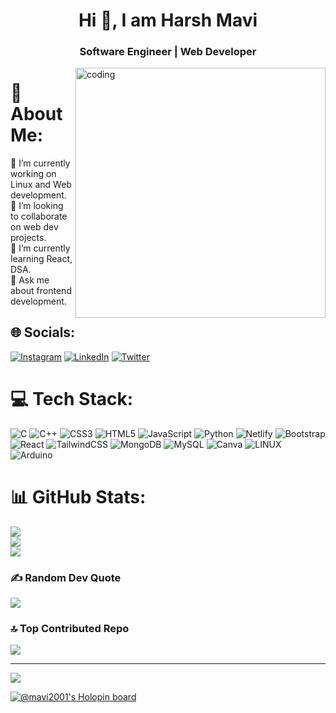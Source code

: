 <h1 align="center">Hi 👋, I am Harsh Mavi</h1>
<h3 align="center">Software Engineer | Web Developer</h3>

<p align="left">  </p>
<img align="right"alt="coding"width="400" src="https://user-images.githubusercontent.com/55389276/140866485-8fb1c876-9a8f-4d6a-98dc-08c4981eaf70.gif">


# 💫 About Me:
🔭 I’m currently working on Linux and Web development.<br>👯 I’m looking to collaborate on web dev projects.<br>🌱 I’m currently learning React, DSA.<br>💬 Ask me about frontend development.


## 🌐 Socials:
[![Instagram](https://img.shields.io/badge/Instagram-%23E4405F.svg?logo=Instagram&logoColor=white)](https://instagram.com/mavi_harsh77) [![LinkedIn](https://img.shields.io/badge/LinkedIn-%230077B5.svg?logo=linkedin&logoColor=white)](https://linkedin.com/in/mavians2001) [![Twitter](https://img.shields.io/badge/Twitter-%231DA1F2.svg?logo=Twitter&logoColor=white)](https://twitter.com/hm_mavians) 

# 💻 Tech Stack:
![C](https://img.shields.io/badge/c-%2300599C.svg?style=for-the-badge&logo=c&logoColor=white) ![C++](https://img.shields.io/badge/c++-%2300599C.svg?style=for-the-badge&logo=c%2B%2B&logoColor=white) ![CSS3](https://img.shields.io/badge/css3-%231572B6.svg?style=for-the-badge&logo=css3&logoColor=white) ![HTML5](https://img.shields.io/badge/html5-%23E34F26.svg?style=for-the-badge&logo=html5&logoColor=white) ![JavaScript](https://img.shields.io/badge/javascript-%23323330.svg?style=for-the-badge&logo=javascript&logoColor=%23F7DF1E) ![Python](https://img.shields.io/badge/python-3670A0?style=for-the-badge&logo=python&logoColor=ffdd54) ![Netlify](https://img.shields.io/badge/netlify-%23000000.svg?style=for-the-badge&logo=netlify&logoColor=#00C7B7) ![Bootstrap](https://img.shields.io/badge/bootstrap-%23563D7C.svg?style=for-the-badge&logo=bootstrap&logoColor=white) ![React](https://img.shields.io/badge/react-%2320232a.svg?style=for-the-badge&logo=react&logoColor=%2361DAFB) ![TailwindCSS](https://img.shields.io/badge/tailwindcss-%2338B2AC.svg?style=for-the-badge&logo=tailwind-css&logoColor=white) ![MongoDB](https://img.shields.io/badge/MongoDB-%234ea94b.svg?style=for-the-badge&logo=mongodb&logoColor=white) ![MySQL](https://img.shields.io/badge/mysql-%2300f.svg?style=for-the-badge&logo=mysql&logoColor=white) ![Canva](https://img.shields.io/badge/Canva-%2300C4CC.svg?style=for-the-badge&logo=Canva&logoColor=white) ![LINUX](https://img.shields.io/badge/Linux-FCC624?style=for-the-badge&logo=linux&logoColor=black) ![Arduino](https://img.shields.io/badge/-Arduino-00979D?style=for-the-badge&logo=Arduino&logoColor=white)
# 📊 GitHub Stats:
![](https://github-readme-stats.vercel.app/api?username=Mavi2001&theme=radical&hide_border=false&include_all_commits=false&count_private=false)<br/>
![](https://github-readme-streak-stats.herokuapp.com/?user=Mavi2001&theme=radical&hide_border=false)<br/>
![](https://github-readme-stats.vercel.app/api/top-langs/?username=Mavi2001&theme=radical&hide_border=false&include_all_commits=false&count_private=false&layout=compact)

### ✍️ Random Dev Quote
![](https://quotes-github-readme.vercel.app/api?type=horizontal&theme=radical)

### 🔝 Top Contributed Repo
![](https://github-contributor-stats.vercel.app/api?username=Mavi2001&limit=5&theme=dark&combine_all_yearly_contributions=true)

---
[![](https://visitcount.itsvg.in/api?id=Mavi2001&icon=0&color=0)](https://visitcount.itsvg.in)

<!-- Proudly created with GPRM ( https://gprm.itsvg.in ) -->








[![@mavi2001's Holopin board](https://holopin.me/mavi2001)](https://holopin.io/@mavi2001)
